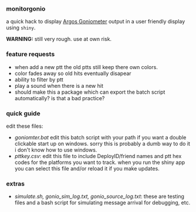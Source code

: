 ### monitorgonio
a quick hack to display [Argos Goniometer](https://www.clsamerica.com/argos-goniometer) output in a user friendly display using `shiny`. 

**WARNING:** still very rough. use at own risk.

### feature requests
- when add a new ptt the old ptts still keep there own colors.
- color fades away so old hits eventually disapear
- ability to filter by ptt
- play a sound when there is a new hit
- should make this a package which can export the batch script automatically? is that a bad practice?

### quick guide
edit these files:
- *goniomter.bat* edit this batch script with your path if you want a double clickable start up on windows. sorry this is probably a dumb way to do it i don't know how to use windows.
- *pttkey.csv*: edit this file to include DeployID/friend names and ptt hex codes for the platforms you want to track. when you run the shiny app you can select this file and/or reload it if you make updates.

### extras
- *simulate.sh, gonio\_sim\_log.txt, gonio\_source\_log.txt*: these are testing files and a bash script for simulating message arrival for debugging, etc.

